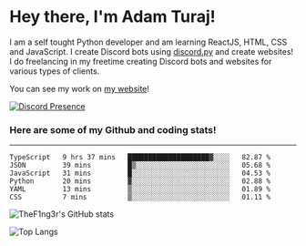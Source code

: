 # Hey there, I'm Adam Turaj!

I am a self tought Python developer and am learning ReactJS, HTML, CSS and JavaScript. I create Discord bots using [discord.py](https://github.com/Rapptz/discord.py) and create websites! I do freelancing in my freetime creating Discord bots and websites for various types of clients.

You can see my work on [my website](https://adamturaj.com)!

[![Discord Presence](https://lanyard.cnrad.dev/api/374147012599218176)](https://discord.com/users/374147012599218176)

### Here are some of my Github and coding stats!

---

<!--START_SECTION:waka-->

```text
TypeScript   9 hrs 37 mins   ████████████████████▓░░░░   82.87 %
JSON         39 mins         █▒░░░░░░░░░░░░░░░░░░░░░░░   05.68 %
JavaScript   31 mins         █░░░░░░░░░░░░░░░░░░░░░░░░   04.53 %
Python       20 mins         ▓░░░░░░░░░░░░░░░░░░░░░░░░   02.88 %
YAML         13 mins         ▒░░░░░░░░░░░░░░░░░░░░░░░░   01.89 %
CSS          7 mins          ▒░░░░░░░░░░░░░░░░░░░░░░░░   01.11 %
```

<!--END_SECTION:waka-->

![TheF1ng3r's GitHub stats](https://github-readme-stats.vercel.app/api?username=thef1ng3r&count_private=true&theme=dark)

![Top Langs](https://github-readme-stats.vercel.app/api/top-langs/?username=thef1ng3r&layout=compact&count_private=true&theme=dark)

